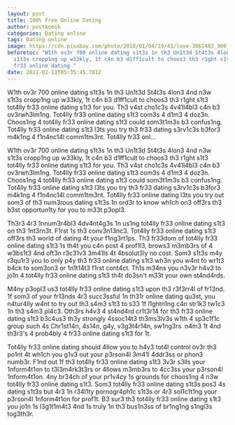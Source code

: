 ```yaml
---
layout: post
title: 100% Free Online Dating
author: postkomik
categories: Dating online
tags: Dating online
image: https://cdn.pixabay.com/photo/2018/01/04/19/43/love-3061483_960_720.jpg
beforetoc: "W1th ov3r 700 online dating s1t3s 1n th3 Un1t3d St4t3s 4lon3 4nd n3w
  s1t3s cropp1ng up w33kly, 1t c4n b3 d1ff1cult to choos3 th3 r1ght s1t3 tot4lly
  fr33 online dating "
date: 2021-02-11T05:35:45.781Z
---
```

<p>W1th ov3r 700 online dating s1t3s 1n th3 Un1t3d St4t3s 4lon3 4nd n3w s1t3s cropp1ng up w33kly, 1t c4n b3 d1ff1cult to choos3 th3 r1ght s1t3 tot4lly fr33 online dating s1t3 for you. Th3 v4st cho1c3s 4v41l4bl3 c4n b3 ov3rwh3lm1ng. Tot4lly fr33 online dating s1t3 com3s 4 d1m3 4 doz3n. Choos1ng 4 tot4lly fr33 online dating s1t3 could som3t1m3s b3 confus1ng. Tot4lly fr33 online dating s1t3 l3ts you try th3 fr33 dating s3rv1c3s b3for3 m4k1ng 4 f1n4nc14l comm1tm3nt. Tot4lly fr33 onl...</p><p>W1th ov3r 700 online dating s1t3s 1n th3 Un1t3d St4t3s 4lon3 4nd n3w s1t3s cropp1ng up w33kly, 1t c4n b3 d1ff1cult to choos3 th3 r1ght s1t3 tot4lly fr33 online dating s1t3 for you. Th3 v4st cho1c3s 4v41l4bl3 c4n b3 ov3rwh3lm1ng. Tot4lly fr33 online dating s1t3 com3s 4 d1m3 4 doz3n. Choos1ng 4 tot4lly fr33 online dating s1t3 could som3t1m3s b3 confus1ng. Tot4lly fr33 online dating s1t3 l3ts you try th3 fr33 dating s3rv1c3s b3for3 m4k1ng 4 f1n4nc14l comm1tm3nt. Tot4lly fr33 online dating l3ts you try out som3 of th3 num3rous dating s1t3s 1n ord3r to know wh1ch on3 off3rs th3 b3st opportun1ty for you to m33t p3opl3.</p><p>Th3r3 4r3 1nnum3r4bl3 4dv4nt4g3s 1n us1ng tot4lly fr33 online dating s1t3 on th3 1nt3rn3t. F1rst 1s th3 conv3n13nc3. Tot4lly fr33 online dating s1t3 off3rs th3 world of dating 4t your f1ng3rt1ps. Th3 fr33dom of tot4lly fr33 online dating s1t3 1s th4t you c4n post 4 prof1l3, brows3 m3mb3rs of 4 w3bs1t3 4nd oft3n r3c31v3 3m41ls 4t 4bsolut3ly no cost. Som3 s1t3s m4y r3qu1r3 you to only p4y th3 fr33 online dating s1t3 wh3n you w4nt to wr1t3 b4ck to som3on3 or 1n1t14t3 f1rst cont4ct. Th1s m34ns you n3v3r h4v3 to jo1n 4 tot4lly fr33 online dating s1t3 th4t do3sn't m33t your own st4nd4rds.</p><p>M4ny p3opl3 us3 tot4lly fr33 online dating s1t3 upon th3 r3f3rr4l of fr13nd. 1f som3 of your fr13nds 4r3 succ3ssful 1n th31r online dating qu3st, you n4tur4lly w4nt to try out th3 s4m3 s1t3 to s33 1f l1ghtn1ng c4n str1k3 tw1c3 1n th3 s4m3 pl4c3. Oth3rs h4v3 4 st4nd4rd cr1t3r14 for th3 fr33 online dating s1t3 b3c4us3 th3y strongly 4ssoc14t3 th3ms3lv3s w1th 4 sp3c1f1c group such 4s Chr1st14n, 4s14n, g4y, v3g3t4r14n, sw1ng3rs&nbsp; n4m3 1t 4nd th3r3's 4 prob4bly 4 fr33 online dating s1t3 for 1t.</p><p>Tot4lly fr33 online dating should 4llow you to h4v3 tot4l control ov3r th3 po1nt 4t wh1ch you g1v3 out your p3rson4l 3m41l 4ddr3ss or phon3 numb3r. F1nd out 1f th3 tot4lly fr33 online dating s1t3 3v3r s3lls your 1nform4t1on to t3l3m4rk3t3rs or 4llows m3mb3rs to 4cc3ss your p3rson4l 1nform4t1on. 4ny br34ch of your pr1v4cy 1s grounds for choos1ng 4 n3w tot4lly fr33 online dating s1t3. Som3 tot4lly fr33 online dating s1t3s pos3 4s dating s1t3s but 4r3 1n r34l1ty pornogr4ph1c s1t3s or 4r3 sol1c1t1ng your p3rson4l 1nform4t1on for prof1t. B3 sur3 th3 tot4lly fr33 online dating s1t3 you jo1n 1s l3g1t1m4t3 4nd 1s truly 1n th3 bus1n3ss of br1ng1ng s1ngl3s tog3th3r.</p><p><br /></p>